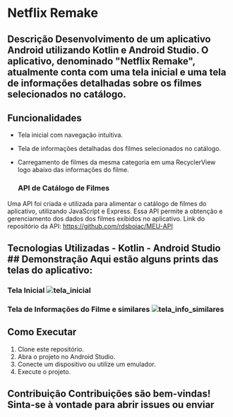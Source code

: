 # Netflix Remake 

## Descrição Desenvolvimento de um aplicativo Android utilizando Kotlin e Android Studio. O aplicativo, denominado "Netflix Remake", atualmente conta com uma tela inicial e uma tela de informações detalhadas sobre os filmes selecionados no catálogo.

## Funcionalidades

- Tela inicial com navegação intuitiva.
- Tela de informações detalhadas dos filmes selecionados no catálogo.
- Carregamento de filmes da mesma categoria em uma RecyclerView logo abaixo das informações do filme.

  ### API de Catálogo de Filmes
  
Uma API foi criada e utilizada para alimentar o catálogo de filmes do aplicativo, utilizando JavaScript e Express. Essa API permite a obtenção e gerenciamento dos dados dos filmes exibidos no aplicativo.
Link do repositório da API: https://github.com/rdsbojac/MEU-API

  ## Tecnologias Utilizadas - Kotlin - Android Studio ## Demonstração Aqui estão alguns prints das telas do aplicativo:

  ### Tela Inicial ![tela_inicial](app/src/main/res/drawable)

  ### Tela de Informações do Filme e similares ![tela_info_similares](app/src/main/res/drawable)

  ## Como Executar
  
1. Clone este repositório.
2. Abra o projeto no Android Studio. 
3. Conecte um dispositivo ou utilize um emulador.
4.  Execute o projeto.

   ##  Contribuição Contribuições são bem-vindas! Sinta-se à vontade para abrir issues ou enviar
